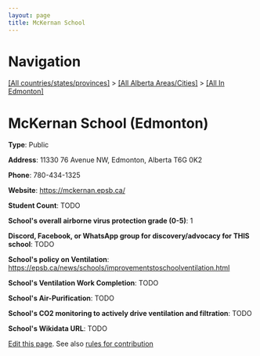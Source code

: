 ```yaml
---
layout: page
title: McKernan School
---
```

# Navigation

[[All countries/states/provinces]](../../..) > [[All Alberta Areas/Cities]](../..) > [[All In Edmonton]](..)

# McKernan School (Edmonton)

**Type**: Public

**Address**: 11330 76 Avenue NW, Edmonton, Alberta T6G 0K2

**Phone**: 780-434-1325

**Website**: <https://mckernan.epsb.ca/>

**Student Count**: TODO

**School's overall airborne virus protection grade (0-5)**: 1

**Discord, Facebook, or WhatsApp group for discovery/advocacy for THIS school**: TODO

**School's policy on Ventilation**: <https://epsb.ca/news/schools/improvementstoschoolventilation.html>

**School's Ventilation Work Completion**: TODO

**School's Air-Purification**: TODO

**School's CO2 monitoring to actively drive ventilation and filtration**: TODO

**School's Wikidata URL**: TODO


[Edit this page](https://github.com/ventilate-schools/AB/edit/main/./Edmonton/McKernan_School.md). See also [rules for contribution](../../../contribution-rules/)